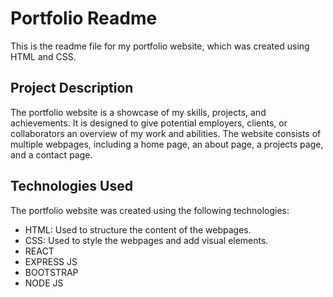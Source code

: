# Portfolio Readme

This is the readme file for my portfolio website, which was created using HTML and CSS.

## Project Description

The portfolio website is a showcase of my skills, projects, and achievements. It is designed to give potential employers, clients, or collaborators an overview of my work and abilities. The website consists of multiple webpages, including a home page, an about page, a projects page, and a contact page.

## Technologies Used

The portfolio website was created using the following technologies:

- HTML: Used to structure the content of the webpages.
- CSS: Used to style the webpages and add visual elements.
- REACT
- EXPRESS JS
- BOOTSTRAP
- NODE JS
  
